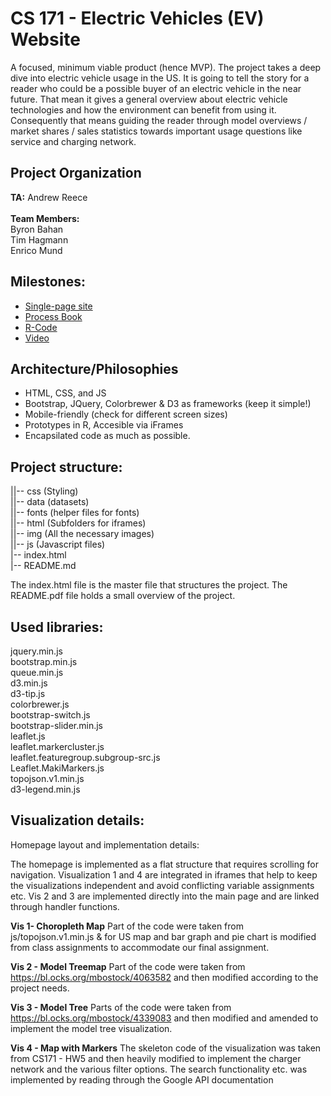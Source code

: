 # CS 171 - Electric Vehicles (EV) Website
A focused, minimum viable product (hence MVP). The project takes a deep dive into electric vehicle usage in the US. It is going to tell the story for a reader who could be a possible buyer of an electric vehicle in the near future. That mean it gives a general overview about electric vehicle technologies and how the environment can benefit from using it. Consequently that means guiding the reader through model overviews / market shares / sales statistics towards important usage questions like service and charging network.

## Project Organization
**TA:** Andrew Reece <br>
<br>
**Team Members:** <br>
Byron Bahan<br>
Tim Hagmann<br>
Enrico Mund<br>

## Milestones:
 * [Single-page site](http://greenore.github.io/EV-Website)
 * [Process Book](https://docs.google.com/document/d/1M83uYdwIpXW8BmJTyH1ezhldWYpx9OqnXTMCWDdt3jI/edit?usp=sharing)
 * [R-Code](https://github.com/greenore/EV-R-Code)
 * [Video](https://www.youtube.com/watch?v=IIRIiwJ_sCo)

## Architecture/Philosophies
* HTML, CSS, and JS
* Bootstrap, JQuery, Colorbrewer & D3 as frameworks (keep it simple!)
* Mobile-friendly (check for different screen sizes)
* Prototypes in R, Accesible via iFrames
* Encapsilated code as much as possible.

## Project structure:<br>
||-- css (Styling)<br>
||-- data (datasets)<br>
||-- fonts (helper files for fonts)<br>
||-- html (Subfolders for iframes)<br>
||-- img (All the necessary images)<br>
||-- js (Javascript files)<br>
|-- index.html<br>
|-- README.md<br>

The index.html file is the master file that structures the project. The README.pdf file holds a small overview of the project.

## Used libraries:
jquery.min.js<br>
bootstrap.min.js<br>
queue.min.js<br>
d3.min.js<br>
d3-tip.js<br>
colorbrewer.js<br>
bootstrap-switch.js<br>
bootstrap-slider.min.js<br>
leaflet.js<br>
leaflet.markercluster.js<br>
leaflet.featuregroup.subgroup-src.js<br>
Leaflet.MakiMarkers.js<br>
topojson.v1.min.js<br>
d3-legend.min.js<br>

## Visualization details:
Homepage layout and implementation details:<br>

The homepage is implemented as a flat structure that requires scrolling for navigation. Visualization 1 and 4 are integrated in iframes that help to keep the visualizations independent and avoid conflicting variable assignments etc. Vis 2 and 3 are implemented directly into the main page and are linked through handler functions.  

**Vis 1- Choropleth Map**
Part of the code were taken from js/topojson.v1.min.js &  for US map and bar graph and pie chart is modified from class assignments to accommodate our final assignment.   

**Vis 2 - Model Treemap**
Part of the code were taken from https://bl.ocks.org/mbostock/4063582 and then modified according to the project needs. 

**Vis 3 - Model Tree**
Parts of the code were taken from https://bl.ocks.org/mbostock/4339083 and then modified and amended to implement the model tree visualization. 

**Vis 4 - Map with Markers**
The skeleton code of the visualization was taken from CS171 - HW5 and then heavily modified to implement the charger network and the various filter options. The search functionality etc. was implemented by reading through the Google API documentation  

